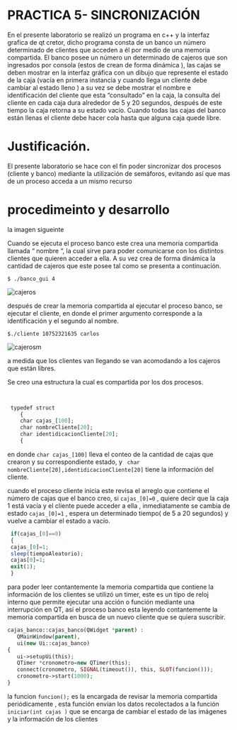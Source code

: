 # PRACTICA 5- SINCRONIZACIÓN  
En el presente laboratorio se realizó un programa  en c++ y  la interfaz grafica de qt cretor, dicho programa consta de un banco un número determinado de clientes que acceden a él por medio de una memoria compartida.  El banco posee  un número  un  determinado  de cajeros  que son ingresados por consola (estos de crean de forma dinámica ),  las cajas se deben mostrar en la interfaz gráfica  con un dibujo que represente el estado de la caja (vacía en primera instancia y cuando llega un cliente debe cambiar al estado lleno ) a su vez se debe mostrar  el nombre e identificación del cliente que esta “consultado” en la caja, la consulta del cliente en cada caja dura alrededor de 5 y 20 segundos,  después de este tiempo la caja retorna a su estado vacío. Cuando todas las cajas del banco están llenas el cliente debe hacer cola hasta que alguna caja quede libre.

# Justificación.

El presente laboratorio se hace con el fin poder sincronizar dos procesos (cliente y banco) mediante la utilización de semáforos, evitando así que mas de un proceso acceda a un mismo recurso 


# procedimeinto y desarrollo 

la imagen sigueinte 

Cuando se ejecuta el proceso banco este crea  una memoria compartida llamada  “ nombre “, la cual sirve para poder comunicarse con los distintos clientes que quieren acceder a ella. A su vez crea de forma dinámica la cantidad de cajeros que este posee tal como se presenta a continuación.

<pre><code>$ ./banco_gui 4</code></pre>

![cajeros](https://user-images.githubusercontent.com/48129411/58126219-16f7c600-7bd8-11e9-8c98-3c156373044a.jpg)

después de crear la memoria compartida al ejecutar el  proceso banco,  se  ejecutar el cliente, en donde el primer argumento corresponde a la identificación y el segundo al nombre.

<pre><code>$./cliente 10752321635 carlos</code></pre>

  ![cajerosm](https://user-images.githubusercontent.com/48129411/58127906-106b4d80-7bdc-11e9-9dd5-50ddcbdd1bbe.jpg)
  
 a medida que los clientes van llegando se van acomodando a los cajeros que están libres.

Se creo una estructura la cual es compartida por los dos procesos.

```php

 
 typedef struct
    {
    char cajas_[100];
    char nombreCliente[20];
    char identidicacionCliente[20];
    {


```
 en donde `char cajas_[100]` lleva el conteo de la cantidad de cajas que  crearon y su correspondiente  estado, y ` char nombreCliente[20],identidicacionCliente[20]`  tiene la información del cliente.
 
cuando el proceso cliente  inicia este revisa el arreglo  que contiene el número de cajas que el banco creo, si  `cajas_[0]=0` , quiere decir que la caja 1 está vacía y el cliente puede acceder a ella , inmediatamente se   cambia de estado  `cajas_[0]=1` , espera un determinado tiempo( de 5 a 20 segundos)  y vuelve a cambiar el estado a  vacío.
 ```php
  if(cajas_[0]==0)
  {
  cajas_[0]=1;
  sleep(tiempoAleatorio);
  cajas[0]=1;
  exit(1);
  } 
  ```
 
 para poder leer contantemente la memoria compartida que contiene la información de los clientes se utilizó un timer, este es un tipo de reloj interno que permite ejecutar una acción o función mediante una interrupción en QT, así el proceso banco esta leyendo contantemente la memoria compartida en busca de un nuevo cliente que se quiera suscribir.
 ```php
 cajas_banco::cajas_banco(QWidget *parent) :
    QMainWindow(parent),
    ui(new Ui::cajas_banco)
{
    ui->setupUi(this);
    QTimer *cronometro=new QTimer(this);
    connect(cronometro, SIGNAL(timeout()), this, SLOT(funcion()));
    cronometro->start(1000);
}

```
la funcion `funcion();`  es la encargada de revisar la memoria compartida periódicamente ,  esta función envían los datos recolectados a la función `iniciar(int cajas )` que se encarga de cambiar  el estado de las imágenes y la información de los clientes 
 
